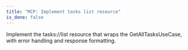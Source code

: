 ```yaml
---
title: "MCP: Implement tasks list resource"
is_done: false
---
```


Implement the tasks://list resource that wraps the GetAllTasksUseCase, with error handling and response formatting.
